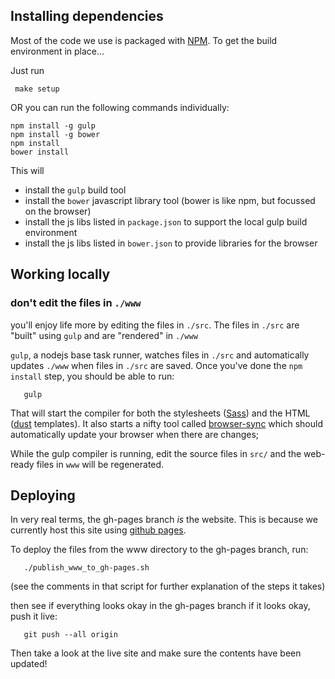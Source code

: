## Installing dependencies

Most of the code we use is packaged with [NPM](https://www.npmjs.com/ "npm"). To get the build environment in place...

Just run

     make setup

OR you can run the following commands individually:
                
	npm install -g gulp
	npm install -g bower
	npm install
	bower install


This will
  * install the `gulp` build tool
  * install the `bower` javascript library tool (bower is like npm, but focussed on the browser)
  * install the js libs listed in `package.json` to support the local gulp build environment
  * install the js libs listed in `bower.json` to provide libraries for the browser

## Working locally

### don't edit the files in `./www`

you'll enjoy life more by editing the files in `./src`.  The files in `./src` are "built" using `gulp` and are "rendered" in `./www`

`gulp`, a nodejs base task runner, watches files in `./src` and automatically updates `./www` when files in `./src` are saved. Once you've done the `npm install` step, you should be able to run:

````
   gulp
````

That will start the compiler for both the stylesheets ([Sass](sass-lang.com/)) and the HTML ([dust](http://akdubya.github.io/dustjs/ "dust") templates).  It also starts a nifty tool called [browser-sync](http://www.browsersync.io/) which should automatically update your browser when there are changes;

While the gulp compiler is running, edit the source files in `src/` and the web-ready files in `www` will be regenerated.

## Deploying

In very real terms, the gh-pages branch *is* the website.  This is because we currently host this site using [github pages](https://pages.github.com/). 

To deploy the files from the www directory to the gh-pages branch, run:

```
   ./publish_www_to_gh-pages.sh
```

(see the comments in that script for further explanation of the steps it takes)

then see if everything looks okay in the gh-pages branch
if it looks okay, push it live:

```
   git push --all origin
```

Then take a look at the live site and make sure the contents have been updated!
